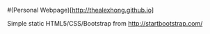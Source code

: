 #(Personal Webpage)[http://thealexhong.github.io]

Simple static HTML5/CSS/Bootstrap from http://startbootstrap.com/